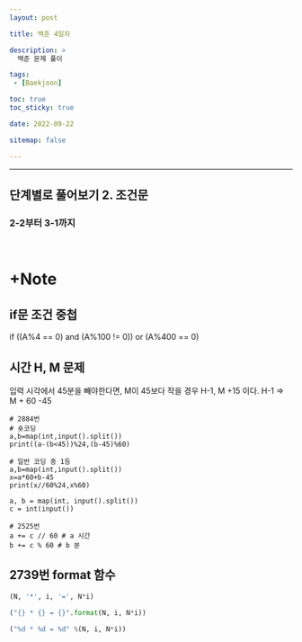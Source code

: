 ```yaml
---
layout: post

title: 백준 4일차

description: >
  백준 문제 풀이

tags:
 - [Baekjoon]

toc: true
toc_sticky: true

date: 2022-09-22

sitemap: false

---
```

---

## 단계별로 풀어보기 2. 조건문
### 2-2부터 3-1까지
<br/>

# +Note
## if문 조건 중첩
if ((A%4 == 0) and (A%100 != 0)) or (A%400 == 0)

## 시간 H, M 문제
입력 시각에서 45분을 빼야한다면, M이 45보다 작을 경우 H-1, M +15 이다.
H-1 => M + 60 -45
```Py
# 2884번
# 숏코딩
a,b=map(int,input().split())
print((a-(b<45))%24,(b-45)%60)

# 일반 코딩 중 1등
a,b=map(int,input().split())
x=a*60+b-45
print(x//60%24,x%60)

a, b = map(int, input().split())
c = int(input())

# 2525번
a += c // 60 # a 시간
b += c % 60 # b 분
```

## 2739번 format 함수
```py
(N, '*', i, '=', N*i)

("{} * {} = {}".format(N, i, N*i))

("%d * %d = %d" %(N, i, N*i))



